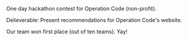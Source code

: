 One day hackathon contest for Operation Code (non-profit). 

Delieverable: Present recommendations for Operation Code's website.

Our team won first place (out of ten teams). Yay!
